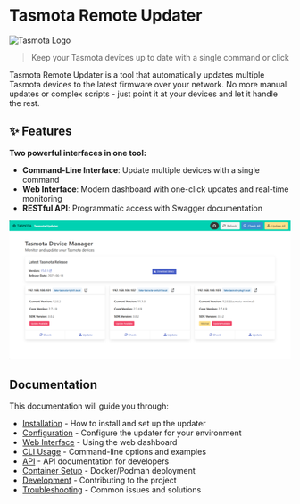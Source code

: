 # Tasmota Remote Updater

![Tasmota Logo](https://tasmota.github.io/docs/_media/logo.png)

> Keep your Tasmota devices up to date with a single command or click

Tasmota Remote Updater is a tool that automatically updates multiple Tasmota devices to the latest firmware over your network. No more manual updates or complex scripts - just point it at your devices and let it handle the rest.

## ✨ Features

**Two powerful interfaces in one tool:**

- **Command-Line Interface**: Update multiple devices with a single command
- **Web Interface**: Modern dashboard with one-click updates and real-time monitoring
- **RESTful API**: Programmatic access with Swagger documentation

![Screenshot](images/dashboard.png)

## Documentation

This documentation will guide you through:

- [Installation](installation.md) - How to install and set up the updater
- [Configuration](configuration.md) - Configure the updater for your environment
- [Web Interface](web-interface.md) - Using the web dashboard
- [CLI Usage](cli-usage.md) - Command-line options and examples
- [API](api.md) - API documentation for developers
- [Container Setup](container-setup.md) - Docker/Podman deployment
- [Development](development.md) - Contributing to the project
- [Troubleshooting](troubleshooting.md) - Common issues and solutions
